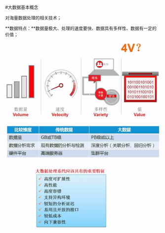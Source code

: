 #大数据基本概念

对海量数据处理的相关技术；

**数据特点：**数据量极大、处理的速度要快、数据具有多样性、数据有一定的价值；

![](/imgs/1.4.15-1大数据.png)

![](/imgs/1.4.15-2大数据特征.png)